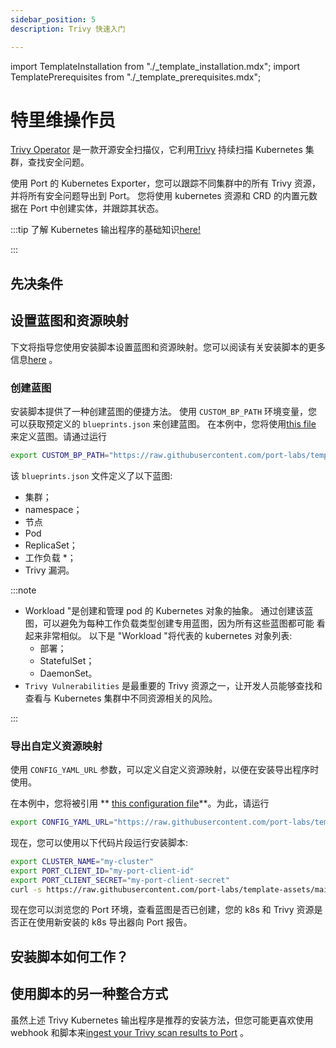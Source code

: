 ```yaml
---
sidebar_position: 5
description: Trivy 快速入门

---
```


import TemplateInstallation from "./_template_installation.mdx";
import TemplatePrerequisites from "./_template_prerequisites.mdx";

# 特里维操作员

[Trivy Operator](https://github.com/aquasecurity/trivy-operator) 是一款开源安全扫描仪，它利用[Trivy](https://github.com/aquasecurity/trivy) 持续扫描 Kubernetes 集群，查找安全问题。

使用 Port 的 Kubernetes Exporter，您可以跟踪不同集群中的所有 Trivy 资源，并将所有安全问题导出到 Port。 您将使用 kubernetes 资源和 CRD 的内置元数据在 Port 中创建实体，并跟踪其状态。

:::tip 了解 Kubernetes 输出程序的基础知识[here!](/build-your-software-catalog/sync-data-to-catalog/kubernetes/kubernetes.md)

:::

## 先决条件

<TemplatePrerequisites />

## 设置蓝图和资源映射

下文将指导您使用安装脚本设置蓝图和资源映射。您可以阅读有关安装脚本的更多信息[here](#how-does-the-installation-script-work) 。

### 创建蓝图

安装脚本提供了一种创建蓝图的便捷方法。 使用 `CUSTOM_BP_PATH` 环境变量，您可以获取预定义的 `blueprints.json` 来创建蓝图。 在本例中，您将使用[this file](https://github.com/port-labs/template-assets/blob/main/kubernetes/blueprints/trivy-blueprints.json) 来定义蓝图。请通过运行

```bash showLineNumbers
export CUSTOM_BP_PATH="https://raw.githubusercontent.com/port-labs/template-assets/main/kubernetes/blueprints/trivy-blueprints.json"
```

该 `blueprints.json` 文件定义了以下蓝图: 

* 集群；
* namespace；
* 节点
* Pod
* ReplicaSet；
* 工作负载 *；
* Trivy 漏洞。

:::note 

* Workload "是创建和管理 pod 的 Kubernetes 对象的抽象。
通过创建该蓝图，可以避免为每种工作负载类型创建专用蓝图，因为所有这些蓝图都可能
看起来非常相似。
以下是 "Workload "将代表的 kubernetes 对象列表: 
    - 部署；
    - StatefulSet；
    - DaemonSet。
* `Trivy Vulnerabilities` 是最重要的 Trivy 资源之一，让开发人员能够查找和查看与 Kubernetes 集群中不同资源相关的风险。

:::

### 导出自定义资源映射

使用 `CONFIG_YAML_URL` 参数，可以定义自定义资源映射，以便在安装导出程序时使用。

在本例中，您将被引用 ** [this configuration file](https://github.com/port-labs/template-assets/blob/main/kubernetes/templates/trivy-kubernetes_v1_config.yaml)**。为此，请运行

```bash showLineNumbers
export CONFIG_YAML_URL="https://raw.githubusercontent.com/port-labs/template-assets/main/kubernetes/templates/trivy-kubernetes_v1_config.yaml"
```

现在，您可以使用以下代码片段运行安装脚本: 

```bash showLineNumbers
export CLUSTER_NAME="my-cluster"
export PORT_CLIENT_ID="my-port-client-id"
export PORT_CLIENT_SECRET="my-port-client-secret"
curl -s https://raw.githubusercontent.com/port-labs/template-assets/main/kubernetes/install.sh | bash
```

现在您可以浏览您的 Port 环境，查看蓝图是否已创建，您的 k8s 和 Trivy 资源是否正在使用新安装的 k8s 导出器向 Port 报告。

## 安装脚本如何工作？

<TemplateInstallation />

## 使用脚本的另一种整合方式

虽然上述 Trivy Kubernetes 输出程序是推荐的安装方法，但您可能更喜欢使用 webhook 和脚本来[ingest your Trivy scan results to Port](/build-your-software-catalog/sync-data-to-catalog/webhook/examples/packages/trivy) 。